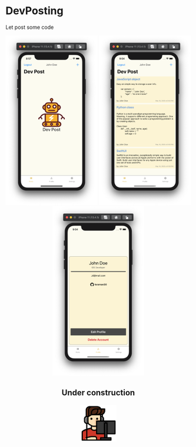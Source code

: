 # DevPosting

Let post some code

<p align="center">
<img src="/img/one.png" width="250"> <img src="/img/two.png" width="250"> <img src="/img/three.png" width="250"> 
</p>

## <p align="center"> Under construction </p>

<p align="center">
<img src="/img/game.png" width="100">
</p>

